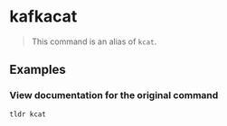 # kafkacat

> This command is an alias of `kcat`.

## Examples

### View documentation for the original command

```bash
tldr kcat
```
